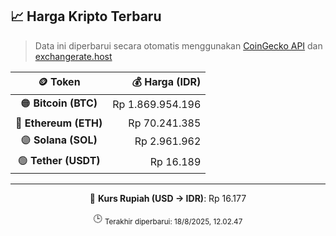 

<!-- HARGA_KRIPTO -->
## 📈 Harga Kripto Terbaru

> Data ini diperbarui secara otomatis menggunakan [CoinGecko API](https://www.coingecko.com/) dan [exchangerate.host](https://exchangerate.host/)

<div align="center">

| 🪙 Token | 💰 Harga (IDR) |
|:------:|---------------:|
| 🟠 **Bitcoin (BTC)**   | Rp 1.869.954.196 |
| 🔵 **Ethereum (ETH)**  | Rp 70.241.385 |
| 🟣 **Solana (SOL)**    | Rp 2.961.962 |
| 🟢 **Tether (USDT)**   | Rp 16.189 |

---

💱 **Kurs Rupiah (USD → IDR)**: Rp 16.177

🕒 <sub>Terakhir diperbarui: 18/8/2025, 12.02.47</sub>

</div>
<!-- /HARGA_KRIPTO -->